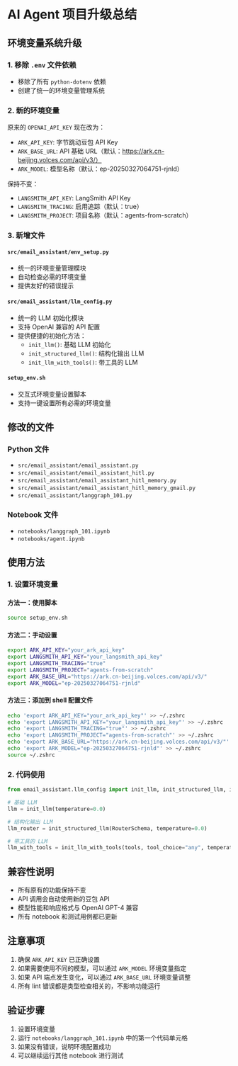 # AI Agent 项目升级总结

## 环境变量系统升级

### 1. 移除 `.env` 文件依赖
- 移除了所有 `python-dotenv` 依赖
- 创建了统一的环境变量管理系统

### 2. 新的环境变量
原来的 `OPENAI_API_KEY` 现在改为：
- `ARK_API_KEY`: 字节跳动豆包 API Key
- `ARK_BASE_URL`: API 基础 URL（默认：https://ark.cn-beijing.volces.com/api/v3/）
- `ARK_MODEL`: 模型名称（默认：ep-20250327064751-rjnld）

保持不变：
- `LANGSMITH_API_KEY`: LangSmith API Key
- `LANGSMITH_TRACING`: 启用追踪（默认：true）
- `LANGSMITH_PROJECT`: 项目名称（默认：agents-from-scratch）

### 3. 新增文件

#### `src/email_assistant/env_setup.py`
- 统一的环境变量管理模块
- 自动检查必需的环境变量
- 提供友好的错误提示

#### `src/email_assistant/llm_config.py`
- 统一的 LLM 初始化模块
- 支持 OpenAI 兼容的 API 配置
- 提供便捷的初始化方法：
  - `init_llm()`: 基础 LLM 初始化
  - `init_structured_llm()`: 结构化输出 LLM
  - `init_llm_with_tools()`: 带工具的 LLM

#### `setup_env.sh`
- 交互式环境变量设置脚本
- 支持一键设置所有必需的环境变量

## 修改的文件

### Python 文件
- `src/email_assistant/email_assistant.py`
- `src/email_assistant/email_assistant_hitl.py`
- `src/email_assistant/email_assistant_hitl_memory.py`
- `src/email_assistant/email_assistant_hitl_memory_gmail.py`
- `src/email_assistant/langgraph_101.py`

### Notebook 文件
- `notebooks/langgraph_101.ipynb`
- `notebooks/agent.ipynb`

## 使用方法

### 1. 设置环境变量

#### 方法一：使用脚本
```bash
source setup_env.sh
```

#### 方法二：手动设置
```bash
export ARK_API_KEY="your_ark_api_key"
export LANGSMITH_API_KEY="your_langsmith_api_key"
export LANGSMITH_TRACING="true"
export LANGSMITH_PROJECT="agents-from-scratch"
export ARK_BASE_URL="https://ark.cn-beijing.volces.com/api/v3/"
export ARK_MODEL="ep-20250327064751-rjnld"
```

#### 方法三：添加到 shell 配置文件
```bash
echo 'export ARK_API_KEY="your_ark_api_key"' >> ~/.zshrc
echo 'export LANGSMITH_API_KEY="your_langsmith_api_key"' >> ~/.zshrc
echo 'export LANGSMITH_TRACING="true"' >> ~/.zshrc
echo 'export LANGSMITH_PROJECT="agents-from-scratch"' >> ~/.zshrc
echo 'export ARK_BASE_URL="https://ark.cn-beijing.volces.com/api/v3/"' >> ~/.zshrc
echo 'export ARK_MODEL="ep-20250327064751-rjnld"' >> ~/.zshrc
source ~/.zshrc
```

### 2. 代码使用
```python
from email_assistant.llm_config import init_llm, init_structured_llm, init_llm_with_tools

# 基础 LLM
llm = init_llm(temperature=0.0)

# 结构化输出 LLM
llm_router = init_structured_llm(RouterSchema, temperature=0.0)

# 带工具的 LLM
llm_with_tools = init_llm_with_tools(tools, tool_choice="any", temperature=0.0)
```

## 兼容性说明
- 所有原有的功能保持不变
- API 调用会自动使用新的豆包 API
- 模型性能和响应格式与 OpenAI GPT-4 兼容
- 所有 notebook 和测试用例都已更新

## 注意事项
1. 确保 `ARK_API_KEY` 已正确设置
2. 如果需要使用不同的模型，可以通过 `ARK_MODEL` 环境变量指定
3. 如果 API 端点发生变化，可以通过 `ARK_BASE_URL` 环境变量调整
4. 所有 lint 错误都是类型检查相关的，不影响功能运行

## 验证步骤
1. 设置环境变量
2. 运行 `notebooks/langgraph_101.ipynb` 中的第一个代码单元格
3. 如果没有错误，说明环境配置成功
4. 可以继续运行其他 notebook 进行测试
